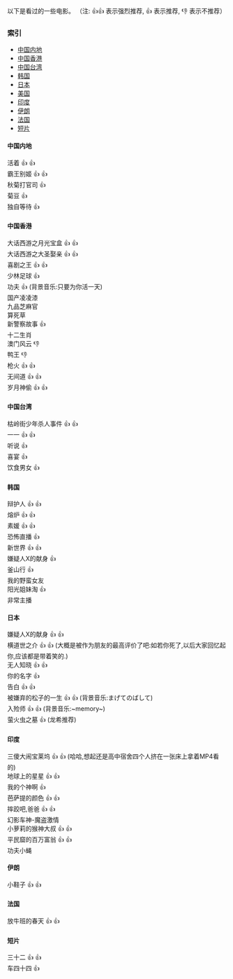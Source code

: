 以下是看过的一些电影。
（注: :thumbsup::thumbsup: 表示强烈推荐, :thumbsup: 表示推荐, :thumbsdown: 表示不推荐）
### 索引    
- [中国内地](#中国内地)  
- [中国香港](#中国香港)    
- [中国台湾](#中国台湾)    
- [韩国](#韩国)
- [日本](#日本)
- [美国](#美国)
- [印度](#印度)
- [伊朗](#伊朗)
- [法国](#法国)
- [短片](#短片)

#### 中国内地
活着 :thumbsup: :thumbsup:  
霸王别姬 :thumbsup: :thumbsup:  
秋菊打官司 :thumbsup:  
菊豆 :thumbsup:  
独自等待 :thumbsup:  
#### 中国香港
大话西游之月光宝盒 :thumbsup: :thumbsup:  
大话西游之大圣娶亲 :thumbsup: :thumbsup:  
喜剧之王 :thumbsup: :thumbsup:  
少林足球 :thumbsup:  
功夫 :thumbsup: (背景音乐:只要为你活一天)  
国产凌凌漆  
九品芝麻官  
算死草  
新警察故事 :thumbsup:  
十二生肖  
澳门风云 :thumbsdown:  
鸭王 :thumbsdown:  
枪火 :thumbsup: :thumbsup:  
无间道 :thumbsup: :thumbsup:  
岁月神偷 :thumbsup: :thumbsup:  
#### 中国台湾
枯岭街少年杀人事件 :thumbsup: :thumbsup:  
一一 :thumbsup: :thumbsup:  
听说 :thumbsup:  
喜宴 :thumbsup:  
饮食男女 :thumbsup:  

#### 韩国
辩护人 :thumbsup: :thumbsup:  
熔炉 :thumbsup: :thumbsup:  
素媛 :thumbsup: :thumbsup:  
恐怖直播 :thumbsup:  
新世界 :thumbsup: :thumbsup:  
嫌疑人X的献身 :thumbsup:  
釜山行 :thumbsup:  
我的野蛮女友  
阳光姐妹淘 :thumbsup:  
非常主播

#### 日本
嫌疑人X的献身 :thumbsup: :thumbsup:  
横道世之介 :thumbsup: :thumbsup: (大概是被作为朋友的最高评价了吧:如若你死了,以后大家回忆起你,应该都是带着笑的.)   
无人知晓 :thumbsup: :thumbsup:  
你的名字 :thumbsup:  
告白 :thumbsup: :thumbsup:  
被嫌弃的松子的一生 :thumbsup: :thumbsup: (背景音乐:まげてのばして)  
入殓师 :thumbsup: :thumbsup: (背景音乐:~memory~)   
萤火虫之墓 :thumbsup: (龙希推荐)  

#### 印度
三傻大闹宝莱坞 :thumbsup: :thumbsup: (哈哈,想起还是高中宿舍四个人挤在一张床上拿着MP4看的)  
地球上的星星 :thumbsup: :thumbsup:  
我的个神啊 :thumbsup:  
芭萨提的颜色 :thumbsup: :thumbsup:    
摔跤吧,爸爸 :thumbsup: :thumbsup:  
幻影车神-魔盗激情  
小萝莉的猴神大叔 :thumbsup: :thumbsup:  
平民窟的百万富翁 :thumbsup: :thumbsup:  
<span title="陈啸云,陈萧尧推荐">功夫小蝇<span>  

#### 伊朗
小鞋子 :thumbsup: :thumbsup:

#### 法国
放牛班的春天 :thumbsup: :thumbsup:  

#### 短片
三十二 :thumbsup: :thumbsup:  
车四十四 :thumbsup:
